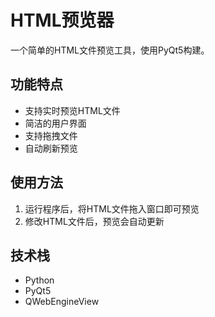 # HTML预览器

一个简单的HTML文件预览工具，使用PyQt5构建。

## 功能特点

- 支持实时预览HTML文件
- 简洁的用户界面
- 支持拖拽文件
- 自动刷新预览

## 使用方法

1. 运行程序后，将HTML文件拖入窗口即可预览
2. 修改HTML文件后，预览会自动更新

## 技术栈

- Python
- PyQt5
- QWebEngineView
